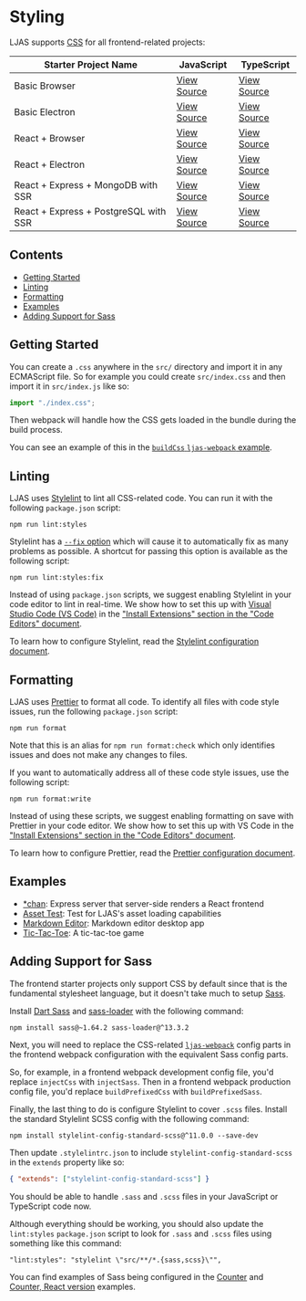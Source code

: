 # Styling

LJAS supports [CSS](https://w3.org/Style/CSS/Overview.en.html) for all frontend-related projects:

| Starter Project Name                  | JavaScript                                                                                                         | TypeScript                                                                                                            |
| ------------------------------------- | ------------------------------------------------------------------------------------------------------------------ | --------------------------------------------------------------------------------------------------------------------- |
| Basic Browser                         | [View Source](https://github.com/mattlean/lean-js-app-starter/tree/v1.1.0-dev/starters/basic-browser)              | [View Source](https://github.com/mattlean/lean-js-app-starter/tree/v1.1.0-dev/starters/basic-browser-ts)              |
| Basic Electron                        | [View Source](https://github.com/mattlean/lean-js-app-starter/tree/v1.1.0-dev/starters/basic-electron)             | [View Source](https://github.com/mattlean/lean-js-app-starter/tree/v1.1.0-dev/starters/basic-electron-ts)             |
| React + Browser                       | [View Source](https://github.com/mattlean/lean-js-app-starter/tree/v1.1.0-dev/starters/react-browser)              | [View Source](https://github.com/mattlean/lean-js-app-starter/tree/v1.1.0-dev/starters/react-browser-ts)              |
| React + Electron                      | [View Source](https://github.com/mattlean/lean-js-app-starter/tree/v1.1.0-dev/starters/react-electron)             | [View Source](https://github.com/mattlean/lean-js-app-starter/tree/v1.1.0-dev/starters/react-electron-ts)             |
| React + Express + MongoDB with SSR    | [View Source](https://github.com/mattlean/lean-js-app-starter/tree/v1.1.0-dev/starters/react-express-mongo-ssr)    | [View Source](https://github.com/mattlean/lean-js-app-starter/tree/v1.1.0-dev/starters/react-express-mongo-ssr-ts)    |
| React + Express + PostgreSQL with SSR | [View Source](https://github.com/mattlean/lean-js-app-starter/tree/v1.1.0-dev/starters/react-express-postgres-ssr) | [View Source](https://github.com/mattlean/lean-js-app-starter/tree/v1.1.0-dev/starters/react-express-postgres-ssr-ts) |

## Contents

- [Getting Started](#getting-started)
- [Linting](#linting)
- [Formatting](#formatting)
- [Examples](#examples)
- [Adding Support for Sass](#adding-support-for-sass)

## Getting Started

You can create a `.css` anywhere in the `src/` directory and import it in any ECMAScript file. So for example you could create `src/index.css` and then import it in `src/index.js` like so:

```javascript
import "./index.css";
```

Then webpack will handle how the CSS gets loaded in the bundle during the build process.

You can see an example of this in the [`buildCss` `ljas-webpack` example](../../ljas-webpack/examples/buildCss).

## Linting

LJAS uses [Stylelint](https://stylelint.io) to lint all CSS-related code. You can run it with the following `package.json` script:

```console
npm run lint:styles
```

Stylelint has a [`--fix` option](https://stylelint.io/user-guide/options/#fix) which will cause it to automatically fix as many problems as possible. A shortcut for passing this option is available as the following script:

```console
npm run lint:styles:fix
```

Instead of using `package.json` scripts, we suggest enabling Stylelint in your code editor to lint in real-time. We show how to set this up with [Visual Studio Code (VS Code)](https://code.visualstudio.com) in the ["Install Extensions" section in the "Code Editors" document](../setup/code-editors.md#install-extensions).

To learn how to configure Stylelint, read the [Stylelint configuration document](../configuration/stylelint.md).

## Formatting

LJAS uses [Prettier](https://prettier.io) to format all code. To identify all files with code style issues, run the following `package.json` script:

```console
npm run format
```

Note that this is an alias for `npm run format:check` which only identifies issues and does not make any changes to files.

If you want to automatically address all of these code style issues, use the following script:

```console
npm run format:write
```

Instead of using these scripts, we suggest enabling formatting on save with Prettier in your code editor. We show how to set this up with VS Code in the ["Install Extensions" section in the "Code Editors" document](../setup/code-editors.md#install-extensions).

To learn how to configure Prettier, read the [Prettier configuration document](../configuration/prettier.md).

## Examples

- [\*chan](https://github.com/mattlean/lean-js-app-starter/tree/v1.1.0-dev/examples/starchan): Express server that server-side renders a React frontend
- [Asset Test](https://github.com/mattlean/lean-js-app-starter/tree/v1.1.0-dev/examples/asset-test): Test for LJAS's asset loading capabilities
- [Markdown Editor](https://github.com/mattlean/lean-js-app-starter/tree/v1.1.0-dev/examples/markdown-editor): Markdown editor desktop app
- [Tic-Tac-Toe](https://github.com/mattlean/lean-js-app-starter/tree/v1.1.0-dev/examples/tic-tac-toe): A tic-tac-toe game

## Adding Support for Sass

The frontend starter projects only support CSS by default since that is the fundamental stylesheet language, but it doesn't take much to setup [Sass](https://sass-lang.com).

Install [Dart Sass](https://github.com/sass/dart-sass) and [sass-loader](https://webpack.js.org/loaders/sass-loader) with the following command:

```console
npm install sass@~1.64.2 sass-loader@^13.3.2
```

Next, you will need to replace the CSS-related [`ljas-webpack`](../../ljas-webpack) config parts in the frontend webpack configuration with the equivalent Sass config parts.

So, for example, in a frontend webpack development config file, you'd replace `injectCss` with `injectSass`. Then in a frontend webpack production config file, you'd replace `buildPrefixedCss` with `buildPrefixedSass`.

Finally, the last thing to do is configure Stylelint to cover `.scss` files. Install the standard Stylelint SCSS config with the following command:

```console
npm install stylelint-config-standard-scss@^11.0.0 --save-dev
```

Then update `.stylelintrc.json` to include `stylelint-config-standard-scss` in the `extends` property like so:

```json
{ "extends": ["stylelint-config-standard-scss"] }
```

You should be able to handle `.sass` and `.scss` files in your JavaScript or TypeScript code now.

Although everything should be working, you should also update the `lint:styles` `package.json` script to look for `.sass` and `.scss` files using something like this command:

```
"lint:styles": "stylelint \"src/**/*.{sass,scss}\"",
```

You can find examples of Sass being configured in the [Counter](../../examples/counter) and [Counter, React version](../../examples/counter-react) examples.
